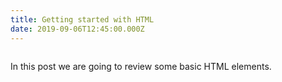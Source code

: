 ```yaml
---
title: Getting started with HTML
date: 2019-09-06T12:45:00.000Z
---
```

![]()

In this post we are going to review some basic HTML elements.
